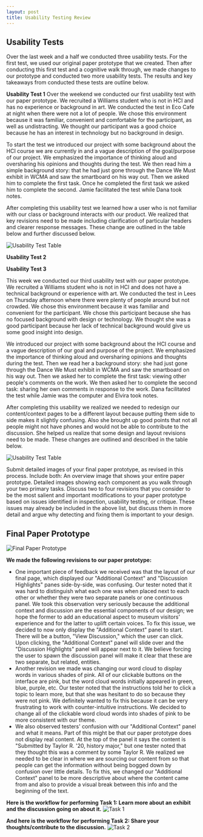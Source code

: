 ```yaml
---
layout: post
title: Usability Testing Review 
---
```


## Usability Tests 

Over the last week and a half we conducted three usability tests. For the first test, we used our original paper prototype that we created. Then after conducting this first test and a cognitive walk through, we made changes to our prototype and conducted two more usability tests. The results and key takeaways from conducted these tests are outline below. 

**Usability Test 1**
Over the weekend we conducted our first usability test with our paper prototype. We recruited a Williams student who is not in HCI and has no experience or background in art. We conducted the test in Eco Cafe at night when there were not a lot of people. We chose this environment because it was familiar, convenient and comfortable for the participant, as well as undistracting. We thought our participant was a good choice because he has an interest in technology but no background in design.

To start the test we introduced our project with some background about the HCI course we are currently in and a vague description of the goal/purpose of our project. We emphasized the importance of thinking aloud and oversharing his opinions and thoughts during the test. We then read him a simple background story: that he had just gone through the Dance We Must exhibit in WCMA and saw the smartboard on his way out. Then we asked him to complete the first task. Once he completed the first task we asked him to complete the second. Jamie facilitated the test while Dana took notes.

After completing this usability test we learned how a user who is not familiar with our class or background interacts with our product. We realized that key revisions need to be made including clarification of particular headers and clearer response messages. These change are outlined in the table below and further discussed below.

![Usability Test Table](/img/usabilitytest1.png)

**Usability Test 2**

**Usability Test 3** 

This week we conducted our third usability test with our paper prototype. We recruited a Williams student who is not in HCI and does not have a technical background or experience with art. We conducted the test in Lees on Thursday afternoon where there were plenty of people around but not crowded. We chose this environment because it was familiar and convenient for the participant. We chose this participant because she has no focused background with design or technology. We thought she was a good participant because her lack of technical background would give us some good insight into design. 

We introduced our project with some background about the HCI course and a vague description of our goal and purpose of the project. We emphasized the importance of thinking aloud and oversharing opinions and thoughts during the test. Then we read her a background story: she had just gone through the Dance We Must exhibit in WCMA and saw the smartboard on his way out. Then we asked her to complete the first task: viewing other people's comments on the work. We then asked her to complete the second task: sharing her own comments in response to the work. Dana facilitated the test while Jamie was the computer and Elvira took notes. 

After completing this usability we realized we needed to redesign our content/context pages to be a different layout because putting them side to side makes it slightly confusing. Also she brought up good points that not all people might not have phones and would not be able to contribute to the discussion. She helped us realize that some design and layout revisions need to be made. These changes are outlined and described in the table below. 

![Usability Test Table](/img/usabilitytest3.png)

Submit detailed images of your final paper prototype, as revised in this process. Include both:
An overview image that shows your entire paper prototype.
Detailed images showing each component as you walk through your two primary tasks.
Discuss two to four revisions that you consider to be the most salient and important modifications to your paper prototype based on issues identified in inspection, usability testing, or critique. These issues may already be included in the above list, but discuss them in more detail and argue why detecting and fixing them is important to your design.

## Final Paper Prototype
![Final Paper Prototype](/img/overview_revised.jpg)

**We made the following revisions to our paper prototype:**
* One important piece of feedback we received was that the layout of our final page, which displayed our "Additional Context" and "Discussion Highlights" panes side-by-side, was confusing. Our tester noted that it was hard to distinguish what each one was when placed next to each other or whether they were two separate panels or one continuous panel. We took this observation very seriously because the additional context and discussion are the essential components of our design; we hope the former to add an educational aspect to museum visitors' experience and for the latter to uplift certain voices. To fix this issue, we decided to now only display the "Additional Context" panel to start. There will be a button, "View Discussion," which the user can click. Upon clicking, the "Additional Context" panel will slide over and the "Discussion Highlights" panel will appear next to it. We believe forcing the user to spawn the discussion panel will make it clear that these are two separate, but related, entities.
* Another revision we made was changing our word cloud to display words in various shades of pink. All of our clickable buttons on the interface are pink, but the word cloud words initially appeared in green, blue, purple, etc. Our tester noted that the instructions told her to click a topic to learn more, but that she was hesitant to do so because they were not pink. We definitely wanted to fix this because it can be very frustrating to work with counter-intuitive instructions. We decided to change all of the clickable word cloud words into shades of pink to be more consistent with our theme.
* We also observed testers' confusion with our "Additional Context" panel and what it means. Part of this might be that our paper prototype does not display real content. At the top of the panel it says the content is "Submitted by Taylor R. '20, history major," but one tester noted that they thought this was a comment by some Taylor R. We realized we needed to be clear in where we are sourcing our content from so that people can get the information without being bogged down by confusion over little details. To fix this, we changed our "Additional Context" panel to be more descriptive about where the content came from and also to provide a visual break between this info and the beginning of the text.

**Here is the workflow for performing Task 1: Learn more about an exhibit and the discussion going on about it.**
![Task 1](/img/task_1_workflow.jpg)

**And here is the workflow for performing Task 2: Share your thoughts/contribute to the discussion.**
![Task 2](/img/phone_screens_revised.jpg)
